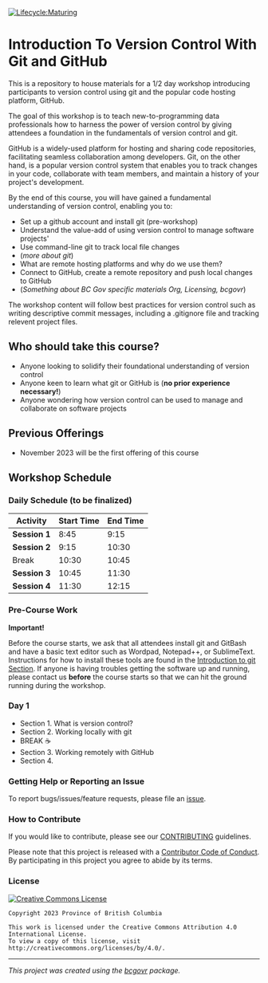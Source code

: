 [![Lifecycle:Maturing](https://img.shields.io/badge/Lifecycle-Maturing-007EC6)](<Redirect-URL>)

Introduction To Version Control With Git and GitHub
============================

This is a repository to house materials for a 1/2 day workshop introducing participants to version control using git and the popular code hosting platform, GitHub.

The goal of this workshop is to teach new-to-programming data professionals how to harness the power of version control by giving attendees a foundation in the fundamentals of version control and git.

GitHub is a widely-used platform for hosting and sharing code repositories, facilitating seamless collaboration among developers.  Git, on the other hand, is a popular version control system that enables you to track changes in your code, collaborate with team members, and maintain a history of your project's development. 

By the end of this course, you will have gained a fundamental understanding of version control, enabling you to:

- Set up a github account and install git (pre-workshop)
- Understand the value-add of using version control to manage software projects'
- Use command-line git to track local file changes
- (*more about git*)
- What are remote hosting platforms and why do we use them?
- Connect to GitHub, create a remote repository and push local changes to GitHub
- (*Something about BC Gov specific materials Org, Licensing, bcgovr*)

The workshop content will follow best practices for version control such as writing descriptive commit messages, including a .gitignore file and tracking relevent project files.

## Who should take this course?

 * Anyone looking to solidify their foundational understanding of version control
 * Anyone keen to learn what git or GitHub is (**no prior experience necessary!**)
 * Anyone wondering how version control can be used to manage and collaborate on software projects

## Previous Offerings

 * November 2023 will be the first offering of this course

## Workshop Schedule

### Daily Schedule (**to be finalized**)

| Activity      | Start Time | End Time |
| ------------- | ---------- | -------- |
| **Session 1** | 8:45       | 9:15     |
| **Session 2** | 9:15       | 10:30    |
| Break         | 10:30      | 10:45    |
| **Session 3** | 10:45      | 11:30    |
| **Session 4** | 11:30      | 12:15    |

### Pre-Course Work

**Important!**

Before the course starts, we ask that all attendees install git and GitBash and have a basic text editor such as Wordpad, Notepad++, or SublimeText. Instructions for how to install these tools are found in the [Introduction to git Section](). If anyone is having troubles getting the software up and running, please contact us **before** the course starts so that we can hit the ground running during the workshop. 

### Day 1

 * Section 1. What is version control?
 * Section 2. Working locally with git
 * BREAK ☕
 * Section 3. Working remotely with GitHub
 * Section 4. 

### Getting Help or Reporting an Issue


To report bugs/issues/feature requests, please file an [issue](https://github.com/bcgov/ds-intro-to-git/issues/).

### How to Contribute

If you would like to contribute, please see our [CONTRIBUTING](CONTRIBUTING.md) guidelines.

Please note that this project is released with a [Contributor Code of Conduct](CODE_OF_CONDUCT.md). By participating in this project you agree to abide by its terms.

### License

[![Creative Commons License](https://i.creativecommons.org/l/by/4.0/88x31.png)](http://creativecommons.org/licenses/by/4.0/)

```
Copyright 2023 Province of British Columbia

This work is licensed under the Creative Commons Attribution 4.0 International License.
To view a copy of this license, visit http://creativecommons.org/licenses/by/4.0/.
```
---
*This project was created using the [bcgovr](https://github.com/bcgov/bcgovr) package.* 
